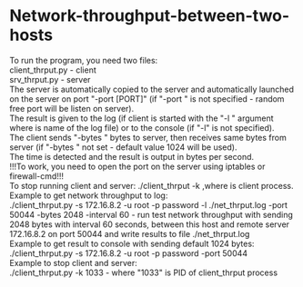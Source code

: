 # Network-throughput-between-two-hosts
To run the program, you need two files:<br/>
client_thrput.py - client<br/>
srv_thrput.py - server<br/>
The server is automatically copied to the server and automatically launched on the server on port \"-port [PORT]\" (if \"-port <PORT>\" is not specified - random free port will be listen on server).<br/>
The result is given to the log (if client is started with the \"-l <LOG>\" argument where <LOG> is name of the log file) or to the console (if \"-l\" is not specified).<br/>
The client sends \"-bytes <BYTES>\" bytes to server, then receives same bytes from server (if \"-bytes <BYTES>\" not set - default value 1024 will be used).<br/>
The time is detected and the result is output in bytes per second.<br/>
!!!To work, you need to open the port on the server using iptables or firewall-cmd!!!<br/>
To stop running client and server: ./client_thrput -k <PID> ,where <PID> is client process.<br/>
Example to get network throughput to log:<br/>
./client_thrput.py -s 172.16.8.2 -u root -p password -l ./net_thrput.log -port 50044 -bytes 2048 -interval 60 - run test network throughput with sending 2048 bytes with interval 60 seconds, between this host and remote server 172.16.8.2 on port 50044 and write results to file ./net_thrput.log<br/>
Example to get result to console with sending default 1024 bytes:<br/>
./client_thrput.py -s 172.16.8.2 -u root -p password -port 50044<br/>
Example to stop client and server:<br/>
./client_thrput.py -k 1033 - where \"1033\" is PID of client_thrput process<br/>
